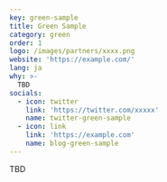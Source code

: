 ```yaml
---
key: green-sample
title: Green Sample
category: green
order: 1
logo: /images/partners/xxxx.png
website: 'https://example.com/'
lang: ja
why: >-
  TBD
socials:
  - icon: twitter
    link: 'https://twitter.com/xxxxx'
    name: twitter-green-sample
  - icon: link
    link: 'https://example.com'
    name: blog-green-sample
---
```

TBD
